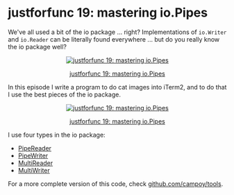 # justforfunc 19: mastering io.Pipes

We've all used a bit of the io package ... right?
Implementations of `io.Writer` and `io.Reader` can be literally found everywhere ... but do you really know the io package well?

<div style="text-align:center">
    <a href="https://www.youtube.com/watch?v=LHZ2CAZE6Gs&feature=youtu.be&list=PL6">
        <img src="https://img.youtube.com/vi/LHZ2CAZE6Gs/0.jpg" alt="justforfunc 19: mastering io.Pipes">
        <p>justforfunc 19: mastering io.Pipes</p>
    </a>
</div>

In this episode I write a program to do cat images into iTerm2, and to do that I use the best pieces of the io package.

<div style="text-align:center">
    <a href="https://www.youtube.com/watch?v=LHZ2CAZE6Gs&feature=youtu.be&list=PL6">
        <img src="https://img.youtube.com/vi/LHZ2CAZE6Gs/0.jpg" alt="justforfunc 19: mastering io.Pipes">
        <p>justforfunc 19: mastering io.Pipes</p>
    </a>
</div>


I use four types in the io package:
- [PipeReader](https://golang.org/pkg/io/#PipeReader)
- [PipeWriter](https://golang.org/pkg/io/#PipeWriter)
- [MultiReader](https://golang.org/pkg/io/#MultiReader)
- [MultiWriter](https://golang.org/pkg/io/#MultiWriter)

For a more complete version of this code, check [github.com/campoy/tools](https://github.com/campoy/tools/tree/master/imgcat).
